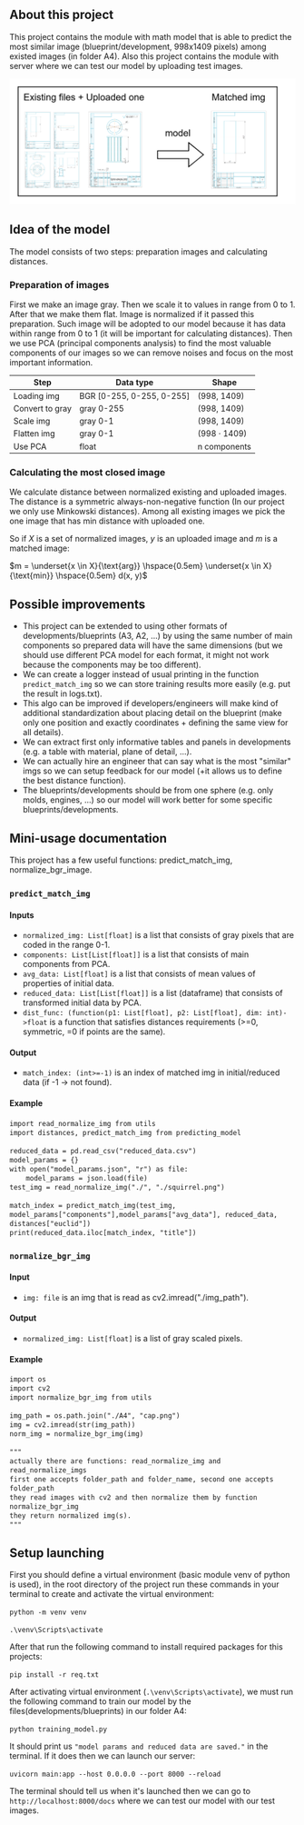 ## About this project

This project contains the module with math model that is able to predict the most similar image (blueprint/development, 998x1409 pixels)
among existed images (in folder A4). Also this project contains the module with server where we can test our model by uploading test images.

![alt text](doc_imgs/about_project.png)

## Idea of the model

The model consists of two steps: preparation images and calculating distances.

### Preparation of images

First we make an image gray.
Then we scale it to values in range from 0 to 1.  
After that we make them flat.
Image is normalized if it passed this preparation. Such image will be adopted to our model
because it has data within range from 0 to 1 (it will be important for calculating distances).
Then we use PCA (principal components analysis) to find the most valuable components of our images
so we can remove noises and focus on the most important information.

| Step | Data type | Shape |
| ---- | --------- | ----- |
| Loading img | BGR [0-255, 0-255, 0-255] | (998, 1409) |
| Convert to gray | gray 0-255 | (998, 1409) |
| Scale img | gray 0-1 | (998, 1409) |
| Flatten img| gray 0-1 | (998 $\cdot$ 1409) |
| Use PCA | float | n components |

### Calculating the most closed image

We calculate distance between normalized existing and uploaded images.
The distance is a symmetric always-non-negative function (In our project we only use Minkowski distances).
Among all existing images we pick the one image that has min distance with uploaded one.

So if $X$ is a set of normalized images, $y$ is an uploaded image and $m$ is a matched image: 

$m = \underset{x \in X}{\text{arg}} \hspace{0.5em} \underset{x \in X}{\text{min}} \hspace{0.5em} d(x, y)$

## Possible improvements

- This project can be extended to using other formats of developments/blueprints (A3, A2, ...) by using the same
  number of main components so prepared data will have the same dimensions (but we should use different PCA model for each format,
  it might not work because the components may be too different).
- We can create a logger instead of usual printing in the function `predict_match_img` so we can store training results more easily (e.g. put
  the result in logs.txt).
- This algo can be improved if developers/engineers will make kind of additional standardization about placing detail on the blueprint (make only one position and exactly coordinates + defining the same view for all details).
- We can extract first only informative tables and panels in developments (e.g. a table with material, plane of detail, ...).
- We can actually hire an engineer that can say what is the most "similar" imgs so we can setup feedback for our model
  (+it allows us to define the best distance function).
- The blueprints/developments should be from one sphere (e.g. only molds, engines, ...) so our model will work better for some specific blueprints/developments.

## Mini-usage documentation

This project has a few useful functions: predict_match_img,
normalize_bgr_image.

### `predict_match_img`

#### Inputs

- `normalized_img: List[float]` is a list that consists of gray pixels that are coded in the range 0-1.
- `components: List[List[float]]` is a list that consists of main components from PCA.
- `avg_data: List[float]` is a list that consists of mean values of properties of initial data.
- `reduced_data: List[List[float]]` is a list (dataframe) that consists of transformed initial data by PCA.
- `dist_func: (function(p1: List[float], p2: List[float], dim: int)->float` is a function that satisfies distances requirements (>=0, symmetric, =0 if points are the same).

#### Output

- `match_index: (int>=-1)` is an index of matched img in initial/reduced data (if -1 -> not found).

#### Example

```
import read_normalize_img from utils
import distances, predict_match_img from predicting_model

reduced_data = pd.read_csv("reduced_data.csv")
model_params = {}
with open("model_params.json", "r") as file:
    model_params = json.load(file)
test_img = read_normalize_img("./", "./squirrel.png")

match_index = predict_match_img(test_img, model_params["components"],model_params["avg_data"], reduced_data, distances["euclid"])
print(reduced_data.iloc[match_index, "title"])
```

### `normalize_bgr_img`

#### Input

- `img: file` is an img that is read as cv2.imread("./img_path").

#### Output

- `normalized_img: List[float]` is a list of gray scaled pixels.

#### Example

```
import os
import cv2
import normalize_bgr_img from utils

img_path = os.path.join("./A4", "cap.png")
img = cv2.imread(str(img_path))
norm_img = normalize_bgr_img(img)

"""
actually there are functions: read_normalize_img and read_normalize_imgs
first one accepts folder_path and folder_name, second one accepts folder_path
they read images with cv2 and then normalize them by function normalize_bgr_img
they return normalized img(s).
""" 
```

## Setup launching

First you should define a virtual environment (basic module venv of python is used), in the root directory of the project run these commands in your terminal to create and activate the virtual environment:

`python -m venv venv`

`.\venv\Scripts\activate`

After that run the following command to install required packages for this projects:

`pip install -r req.txt`

After activating virtual environment (`.\venv\Scripts\activate`), we must run the following command to train our model by
the files(developments/blueprints) in our folder A4:

`python training_model.py`

It should print us `"model params and reduced data are saved."` in the terminal. If it does then we can launch our server:

`uvicorn main:app --host 0.0.0.0 --port 8000 --reload`

The terminal should tell us when it's launched then we can go to `http://localhost:8000/docs` where we can test our model
with our test images.
